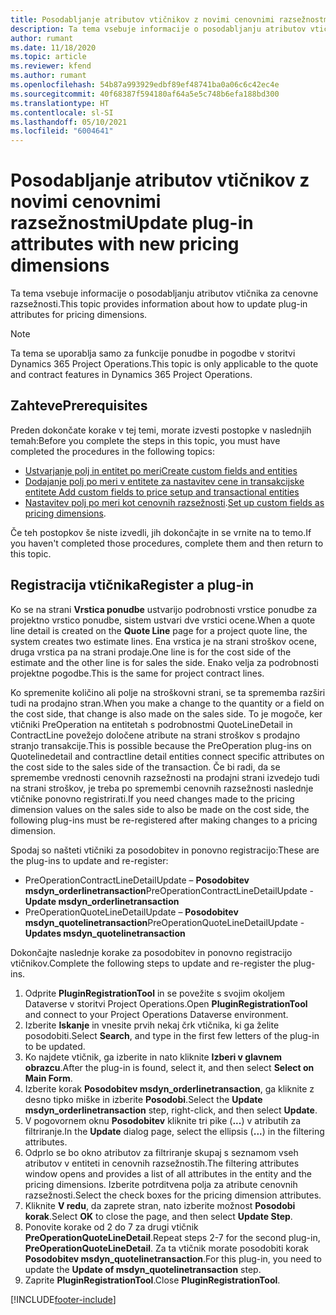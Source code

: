 ```yaml
---
title: Posodabljanje atributov vtičnikov z novimi cenovnimi razsežnostmi
description: Ta tema vsebuje informacije o posodabljanju atributov vtičnika za cenovne razsežnosti.
author: rumant
ms.date: 11/18/2020
ms.topic: article
ms.reviewer: kfend
ms.author: rumant
ms.openlocfilehash: 54b87a993929edbf89ef48741ba0a06c6c42ec4e
ms.sourcegitcommit: 40f68387f594180af64a5e5c748b6efa188bd300
ms.translationtype: HT
ms.contentlocale: sl-SI
ms.lasthandoff: 05/10/2021
ms.locfileid: "6004641"
---
```

# <a name="update-plug-in-attributes-with-new-pricing-dimensions"></a><span data-ttu-id="97b64-103">Posodabljanje atributov vtičnikov z novimi cenovnimi razsežnostmi</span><span class="sxs-lookup"><span data-stu-id="97b64-103">Update plug-in attributes with new pricing dimensions</span></span>

<span data-ttu-id="97b64-104">Ta tema vsebuje informacije o posodabljanju atributov vtičnika za cenovne razsežnosti.</span><span class="sxs-lookup"><span data-stu-id="97b64-104">This topic provides information about how to update plug-in attributes for pricing dimensions.</span></span>

> [!NOTE]
> <span data-ttu-id="97b64-105">Ta tema se uporablja samo za funkcije ponudbe in pogodbe v storitvi Dynamics 365 Project Operations.</span><span class="sxs-lookup"><span data-stu-id="97b64-105">This topic is only applicable to the quote and contract features in Dynamics 365 Project Operations.</span></span>

## <a name="prerequisites"></a><span data-ttu-id="97b64-106">Zahteve</span><span class="sxs-lookup"><span data-stu-id="97b64-106">Prerequisites</span></span>
<span data-ttu-id="97b64-107">Preden dokončate korake v tej temi, morate izvesti postopke v naslednjih temah:</span><span class="sxs-lookup"><span data-stu-id="97b64-107">Before you complete the steps in this topic, you must have completed the procedures in the following topics:</span></span>

  - [<span data-ttu-id="97b64-108">Ustvarjanje polj in entitet po meri</span><span class="sxs-lookup"><span data-stu-id="97b64-108">Create custom fields and entities</span></span>](create-custom-fields-entities-pricing-dimensions.md) 
  - [<span data-ttu-id="97b64-109">Dodajanje polj po meri v entitete za nastavitev cene in transakcijske entitete </span><span class="sxs-lookup"><span data-stu-id="97b64-109">Add custom fields to price setup and transactional entities</span></span>](add-custom-fields-price-setup-transactional-entities.md)
  - <span data-ttu-id="97b64-110">[Nastavitev polj po meri kot cenovnih razsežnosti](set-up-custom-fields-pricing-dimensions.md).</span><span class="sxs-lookup"><span data-stu-id="97b64-110">[Set up custom fields as pricing dimensions](set-up-custom-fields-pricing-dimensions.md).</span></span> 
  
<span data-ttu-id="97b64-111">Če teh postopkov še niste izvedli, jih dokončajte in se vrnite na to temo.</span><span class="sxs-lookup"><span data-stu-id="97b64-111">If you haven't completed those procedures, complete them and then return to this topic.</span></span>

## <a name="register-a-plug-in"></a><span data-ttu-id="97b64-112">Registracija vtičnika</span><span class="sxs-lookup"><span data-stu-id="97b64-112">Register a plug-in</span></span>
<span data-ttu-id="97b64-113">Ko se na strani **Vrstica ponudbe** ustvarijo podrobnosti vrstice ponudbe za projektno vrstico ponudbe, sistem ustvari dve vrstici ocene.</span><span class="sxs-lookup"><span data-stu-id="97b64-113">When a quote line detail is created on the **Quote Line** page for a project quote line, the system creates two estimate lines.</span></span> <span data-ttu-id="97b64-114">Ena vrstica je na strani stroškov ocene, druga vrstica pa na strani prodaje.</span><span class="sxs-lookup"><span data-stu-id="97b64-114">One line is for the cost side of the estimate and the other line is for sales the side.</span></span> <span data-ttu-id="97b64-115">Enako velja za podrobnosti projektne pogodbe.</span><span class="sxs-lookup"><span data-stu-id="97b64-115">This is the same  for project contract lines.</span></span>

<span data-ttu-id="97b64-116">Ko spremenite količino ali polje na stroškovni strani, se ta sprememba razširi tudi na prodajno stran.</span><span class="sxs-lookup"><span data-stu-id="97b64-116">When you make a change to the quantity or a field on the cost side, that change is also made on the sales side.</span></span> <span data-ttu-id="97b64-117">To je mogoče, ker vtičniki PreOperation na entitetah s podrobnostmi QuoteLineDetail in ContractLine povežejo določene atribute na strani stroškov s prodajno stranjo transakcije.</span><span class="sxs-lookup"><span data-stu-id="97b64-117">This is possible because the PreOperation plug-ins on Quotelinedetail and contractline detail entities connect specific attributes on the cost side to the sales side of the transaction.</span></span> <span data-ttu-id="97b64-118">Če bi radi, da se spremembe vrednosti cenovnih razsežnosti na prodajni strani izvedejo tudi na strani stroškov, je treba po spremembi cenovnih razsežnosti naslednje vtičnike ponovno registrirati.</span><span class="sxs-lookup"><span data-stu-id="97b64-118">If you need changes made to the pricing dimension values on the sales side to also be made on the cost side, the following plug-ins must be re-registered after making changes to a pricing dimension.</span></span>

<span data-ttu-id="97b64-119">Spodaj so našteti vtičniki za posodobitev in ponovno registracijo:</span><span class="sxs-lookup"><span data-stu-id="97b64-119">These are the plug-ins to update and re-register:</span></span>

- <span data-ttu-id="97b64-120">PreOperationContractLineDetailUpdate – **Posodobitev msdyn_orderlinetransaction**</span><span class="sxs-lookup"><span data-stu-id="97b64-120">PreOperationContractLineDetailUpdate - **Update msdyn_orderlinetransaction**</span></span>
- <span data-ttu-id="97b64-121">PreOperationQuoteLineDetailUpdate – **Posodobitev msdyn_quotelinetransaction**</span><span class="sxs-lookup"><span data-stu-id="97b64-121">PreOperationQuoteLineDetailUpdate - **Updates msdyn_quotelinetransaction**</span></span>

<span data-ttu-id="97b64-122">Dokončajte naslednje korake za posodobitev in ponovno registracijo vtičnikov.</span><span class="sxs-lookup"><span data-stu-id="97b64-122">Complete the following steps to update and re-register the plug-ins.</span></span>

1. <span data-ttu-id="97b64-123">Odprite **PluginRegistrationTool** in se povežite s svojim okoljem Dataverse v storitvi Project Operations.</span><span class="sxs-lookup"><span data-stu-id="97b64-123">Open **PluginRegistrationTool** and connect to your Project Operations Dataverse environment.</span></span>
2. <span data-ttu-id="97b64-124">Izberite **Iskanje** in vnesite prvih nekaj črk vtičnika, ki ga želite posodobiti.</span><span class="sxs-lookup"><span data-stu-id="97b64-124">Select **Search**, and type in the first few letters of the plug-in to be updated.</span></span>
3. <span data-ttu-id="97b64-125">Ko najdete vtičnik, ga izberite in nato kliknite **Izberi v glavnem obrazcu**.</span><span class="sxs-lookup"><span data-stu-id="97b64-125">After the plug-in is found, select it, and then select **Select on Main Form**.</span></span>
4. <span data-ttu-id="97b64-126">Izberite korak **Posodobitev msdyn_orderlinetransaction**, ga kliknite z desno tipko miške in izberite **Posodobi**.</span><span class="sxs-lookup"><span data-stu-id="97b64-126">Select the **Update msdyn_orderlinetransaction** step, right-click, and then select **Update**.</span></span>
5. <span data-ttu-id="97b64-127">V pogovornem oknu **Posodobitev** kliknite tri pike (**...**) v atributih za filtriranje.</span><span class="sxs-lookup"><span data-stu-id="97b64-127">In the **Update** dialog page, select the ellipsis (**...**) in the filtering attributes.</span></span>
6. <span data-ttu-id="97b64-128">Odprlo se bo okno atributov za filtriranje skupaj s seznamom vseh atributov v entiteti in cenovnih razsežnostih.</span><span class="sxs-lookup"><span data-stu-id="97b64-128">The filtering attributes window opens and provides a list of all attributes in the entity and the pricing dimensions.</span></span> <span data-ttu-id="97b64-129">Izberite potrditvena polja za atribute cenovnih razsežnosti.</span><span class="sxs-lookup"><span data-stu-id="97b64-129">Select the check boxes for the pricing dimension attributes.</span></span>
7. <span data-ttu-id="97b64-130">Kliknite **V redu**, da zaprete stran, nato izberite možnost **Posodobi korak**.</span><span class="sxs-lookup"><span data-stu-id="97b64-130">Select **OK** to close the page, and then select **Update Step**.</span></span>
8. <span data-ttu-id="97b64-131">Ponovite korake od 2 do 7 za drugi vtičnik **PreOperationQuoteLineDetail**.</span><span class="sxs-lookup"><span data-stu-id="97b64-131">Repeat steps 2-7 for the second plug-in, **PreOperationQuoteLineDetail**.</span></span> <span data-ttu-id="97b64-132">Za ta vtičnik morate posodobiti korak **Posodobitev msdyn_quotelinetransaction**.</span><span class="sxs-lookup"><span data-stu-id="97b64-132">For this plug-in, you need to update the **Update of msdyn_quotelinetransaction** step.</span></span>
9. <span data-ttu-id="97b64-133">Zaprite **PluginRegistrationTool**.</span><span class="sxs-lookup"><span data-stu-id="97b64-133">Close **PluginRegistrationTool**.</span></span>


[!INCLUDE[footer-include](../includes/footer-banner.md)]